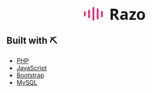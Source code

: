 <div style="text-align:center"><img src="/Recursos/img/core-img/logo2.png" /></div>

## Built with ⛏️
* [PHP](https://www.php.net/)
* [JavaScript](https://www.javascript.com/)
* [Bootstrap](https://getbootstrap.com/)
* [MySQL](https://www.mysql.com/)
